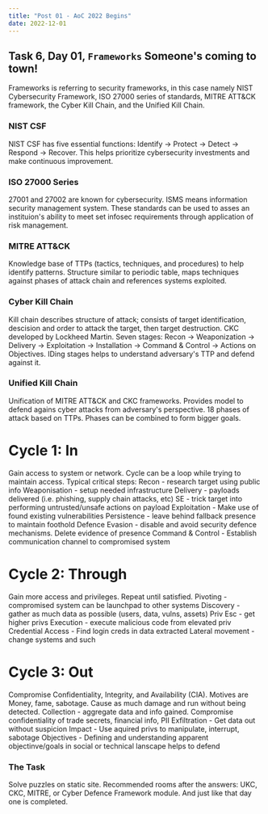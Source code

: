 ```yaml
---
title: "Post 01 - AoC 2022 Begins"
date: 2022-12-01
---
```

<summary><h2>Task 6, Day 01, <code>Frameworks</code> Someone's coming to town!</h2></summary>
Frameworks is referring to security frameworks, in this case namely NIST Cybersecurity Framework, ISO 27000 series of standards, MITRE ATT&CK framework, the Cyber Kill Chain, and the Unified Kill Chain.

<h3>NIST CSF</h3>
NIST CSF has five essential functions: Identify -> Protect -> Detect -> Respond -> Recover. This helps prioritize cybersecurity investments and make continuous improvement.

<h3>ISO 27000 Series</h3>
27001 and 27002 are known for cybersecurity. ISMS means information security management system. These standards can be used to asses an instituion's ability to meet set infosec requirements through application of risk management.

<h3>MITRE ATT&CK</h3>
Knowledge base of TTPs (tactics, techniques, and procedures) to help identify patterns. Structure similar to periodic table, maps techniques against phases of attack chain and references systems exploited.

<h3>Cyber Kill Chain</h3>
Kill chain describes structure of attack; consists of target identification, descision and order to attack the target, then target destruction. CKC developed by Lockheed Martin. Seven stages: Recon -> Weaponization -> Delivery -> Exploitation -> Installation -> Command & Control -> Actions on Objectives. IDing stages helps to understand adversary's TTP and defend against it.

<h3>Unified Kill Chain</h3>
Unification of MITRE ATT&CK and CKC frameworks. Provides model to defend agains cyber attacks from adversary's perspective. 18 phases of attack based on TTPs. Phases can be combined to form bigger goals. 

<h1>Cycle 1: In</h1>
Gain access to system or network. Cycle can be a loop while trying to maintain access. Typical critical steps:
Recon - research target using public info
Weaponisation - setup needed infrastructure
Delivery - payloads delivered (i.e. phishing, supply chain attacks, etc)
SE - trick target into performing untrusted/unsafe actions on payload
Exploitation - Make use of found existing vulnerabilities
Persistence - leave behind fallback presence to maintain foothold
Defence Evasion - disable and avoid security defence mechanisms. Delete evidence of presence
Command & Control - Establish communication channel to compromised system

<h1>Cycle 2: Through</h1>
Gain more access and privileges. Repeat until satisfied. 
Pivoting - compromised system can be launchpad to other systems
Discovery - gather as much data as possible (users, data, vulns, assets)
Priv Esc - get higher privs
Execution - execute malicious code from elevated priv
Credential Access - Find login creds in data extracted
Lateral movement - change systems and such

<h1>Cycle 3: Out</h1>
Compromise Confidentiality, Integrity, and Availability (CIA). Motives are Money, fame, sabotage. Cause as much damage and run without being detected.
Collection - aggregate data and info gained. Compromise confidentiality of trade secrets, financial info, PII
Exfiltration - Get data out without suspicion
Impact - Use aquired privs to manipulate, interrupt, sabotage
Objectives - Defining and understanding apparent objectinve/goals in social or technical lanscape helps to defend

<h3>The Task</h3>
Solve puzzles on static site. 
Recommended rooms after the answers: UKC, CKC, MITRE, or Cyber Defence Framework module.
And just like that day one is completed.